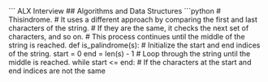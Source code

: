 
<!--DELIMITER-->``` ALX Interview  
<!--DELIMITER-->
<!--DELIMITER-->## Algorithms and Data Structures
<!--DELIMITER-->
<!--DELIMITER-->```python
<!--DELIMITER--># Thisindrome.
<!--DELIMITER--># It uses a different approach by comparing the first and last characters of the string.
<!--DELIMITER--># If they are the same, it checks the next set of characters, and so on.
<!--DELIMITER--># This process continues until the middle of the string is reached.
<!--DELIMITER-->def is_palindrome(s):
<!--DELIMITER-->    # Initialize the start and end indices of the string.
<!--DELIMITER-->    start = 0
<!--DELIMITER-->    end = len(s) - 1
<!--DELIMITER-->
<!--DELIMITER-->    # Loop through the string until the middle is reached.
<!--DELIMITER-->    while start <= end:
<!--DELIMITER-->        # If the characters at the start and end indices are not the same
